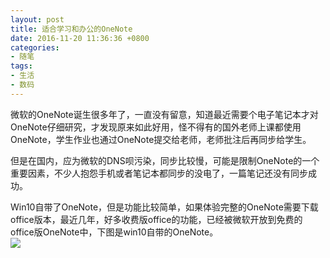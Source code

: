 ```yaml
---
layout: post
title: 适合学习和办公的OneNote
date: 2016-11-20 11:36:36 +0800
categories:
- 随笔
tags:
- 生活
- 数码
---
```


微软的OneNote诞生很多年了，一直没有留意，知道最近需要个电子笔记本才对OneNote仔细研究，才发现原来如此好用，怪不得有的国外老师上课都使用OneNote，学生作业也通过OneNote提交给老师，老师批注后再同步给学生。

但是在国内，应为微软的DNS呗污染，同步比较慢，可能是限制OneNote的一个重要因素，不少人抱怨手机或者笔记本都同步的没电了，一篇笔记还没有同步成功。

Win10自带了OneNote，但是功能比较简单，如果体验完整的OneNote需要下载office版本，最近几年，好多收费版office的功能，已经被微软开放到免费的office版OneNote中，下图是win10自带的OneNote。    
![](https://github.com/bh3nvn/bh3nvn.github.io/raw/master/image/2016/2016-11-20-00.png)     	
	
 	
